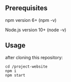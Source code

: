 ## Prerequisites

npm version 6+ (npm -v)

Node.js version 10+ (node -v)

## Usage

after cloning this repository:
```
cd /project-website
npm i
npm start
```
